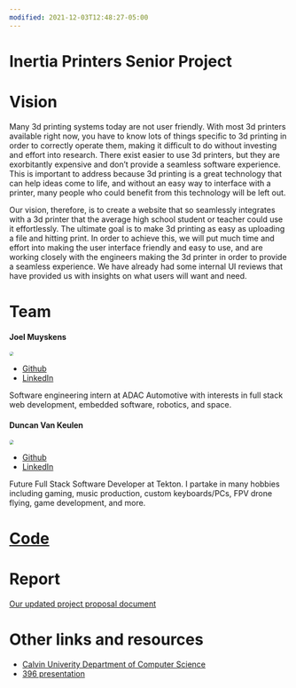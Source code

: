 ```yaml
---
modified: 2021-12-03T12:48:27-05:00
---
```


# Inertia Printers Senior Project

# Vision

Many 3d printing systems today are not user friendly. With most 3d printers available right now, you have to know lots of things specific to 3d printing in order to correctly operate them, making it difficult to do without investing and effort into research. There exist easier to use 3d printers, but they are exorbitantly expensive and don’t provide a seamless software experience. This is important to address because 3d printing is a great technology that can help ideas come to life, and without an easy way to interface with a printer, many people who could benefit from this technology will be left out.

Our vision, therefore, is to create a website that so seamlessly integrates with a 3d printer that the average high school student or teacher could use it effortlessly. The ultimate goal is to make 3d printing as easy as uploading a file and hitting print. In order to achieve this, we will put much time and effort into making the user interface friendly and easy to use, and are working closely with the engineers making the 3d printer in order to provide a seamless experience. We have already had some internal UI reviews that have provided us with insights on what users will want and need. 

# Team

#### Joel Muyskens

<img src="https://avatars.githubusercontent.com/u/25706574?v=4" style="zoom:50%;border-radius:500px" />

- [Github](https://github.com/Jrmuys)
- [LinkedIn](https://www.linkedin.com/in/joel-muyskens-797658157/)

Software engineering intern at ADAC Automotive with interests in full stack web development, embedded software, robotics, and space.

#### Duncan Van Keulen

<img src="https://media-exp1.licdn.com/dms/image/C5603AQENscCa7DrXaw/profile-displayphoto-shrink_100_100/0/1636598786106?e=1654732800&v=beta&t=WbKxFt1ag8OQJR1y0vya72Kt_CpLUIeOKguBcdH3g0Q" style="zoom:53%;border-radius:500px" />


- [Github](http://github.com/TheDunco)
- [LinkedIn](https://www.linkedin.com/in/duncan-vankeulen-7569a3154/)


Future Full Stack Software Developer at Tekton. I partake in many hobbies including gaming, music production, custom keyboards/PCs, FPV drone flying, game development, and more.

# [Code](https://github.com/Inertia-Printers/InertiaPrintersWebsite)

# Report
[Our updated project proposal document](https://docs.google.com/document/d/1GXHvZdeAvZvZcEVXQ7mMKzlRHoEisZOMnRO4YWK44kQ/edit?usp=sharing)

# Other links and resources
- [Calvin Univerity Department of Computer Science](https://computing.calvin.edu/)
- [396 presentation](https://docs.google.com/presentation/d/1d_bJn5hZLWqen5sFH7_oFZz3XkPw17_uDcJn6yeATVo/edit?usp=sharing)
